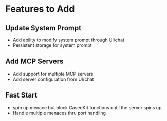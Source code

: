 # Features to Add

## Update System Prompt
- Add ability to modify system prompt through UI/chat
- Persistent storage for system prompt

## Add MCP Servers
- Add support for multiple MCP servers
- Add server configuration from UI/chat

## Fast Start
- spin up menace but block CasedKit functions until the server spins up
- Handle multiple menaces thru port handling
